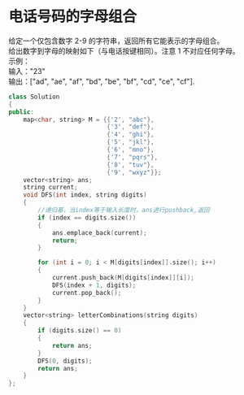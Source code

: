 # 电话号码的字母组合
给定一个仅包含数字 2-9 的字符串，返回所有它能表示的字母组合。<br>
给出数字到字母的映射如下（与电话按键相同）。注意 1 不对应任何字母。<br>
示例：<br>
输入："23" <br>
输出：["ad", "ae", "af", "bd", "be", "bf", "cd", "ce", "cf"].<br>

``` cpp
class Solution
{
public:
    map<char, string> M = {{'2', "abc"},
                           {'3', "def"},
                           {'4', "ghi"},
                           {'5', "jkl"},
                           {'6', "mno"},
                           {'7', "pqrs"},
                           {'8', "tuv"},
                           {'9', "wxyz"}};
    vector<string> ans;
    string current;
    void DFS(int index, string digits)
    {
        //递归基，当index等于输入长度时，ans进行pushback,返回
        if (index == digits.size())
        {
            ans.emplace_back(current);
            return;
        }

        for (int i = 0; i < M[digits[index]].size(); i++)
        {
            current.push_back(M[digits[index]][i]);
            DFS(index + 1, digits);
            current.pop_back();
        }
    }
    vector<string> letterCombinations(string digits)
    {
        if (digits.size() == 0)
        {
            return ans;
        }
        DFS(0, digits);
        return ans;
    }
};
```
